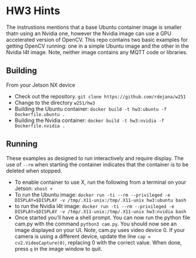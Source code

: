 # HW3 Hints

The instrustions mentions that a base Ubuntu container image is smaller thatn using an Nvidia one, however the Nvidia image can use a GPU accelerated version of OpenCV.  This repo contains two basic examples for getting OpenCV running: one in a simple Ubuntu image and the other in the Nvidia l4t image.  Note, neither image contains any MQTT code or libraries. 

## Building
From your Jetson NX device
- Check out the repository.  `git clone https://github.com/rdejana/w251`
- Change to the directory `w251/hw3`
- Building the Ubuntu container: ` docker build -t hw3:ubuntu -f Dockerfile.ubuntu . `
- Building the Nvidia container: ` docker build -t hw3:nvidia -f Dockerfile.nvidia . `

## Running
These examples as designed to run interactively and require display.  The use of `--rm` when starting the container indicates that the container is to be deleted when stopped.

- To enable container to use X, run the following from a terminal on your Jetson: `xhost +` 
- To run the Ubuntu image: `docker run -ti --rm --privileged -e DISPLAY=$DISPLAY -v /tmp/.X11-unix:/tmp/.X11-unix hw3:ubuntu bash`
- to run the Nvidia l4t image: `docker run -ti --rm --privileged -e DISPLAY=$DISPLAY -v /tmp/.X11-unix:/tmp/.X11-unix hw3:nvidia bash`
- Once started you'll have a shell prompt.  You can now run the python file cam.py with the command `python3 cam.py`.  You should now see an image displayed on your UI. Note, cam.py uses video device 0.  If your camera is using a different device, update the line `cap = cv2.VideoCapture(0)`, replacing 0 with the correct value.  When done, press `q` in the image window to quit.

